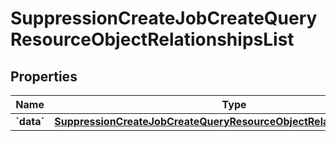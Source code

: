 
# SuppressionCreateJobCreateQueryResourceObjectRelationshipsList

## Properties
| Name | Type | Description | Notes |
| ------------ | ------------- | ------------- | ------------- |
| **&#x60;data&#x60;** | [**SuppressionCreateJobCreateQueryResourceObjectRelationshipsListData**](SuppressionCreateJobCreateQueryResourceObjectRelationshipsListData.md) |  |  [optional] |



